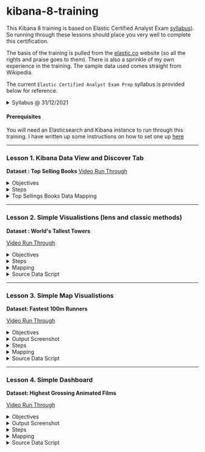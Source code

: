 # kibana-8-training

This Kibana 8 training is based on Elastic Certified Analyst Exam [syllabus](https://www.elastic.co/training/elastic-certified-analyst-exam)). So running through these lessons should place you very well to complete this certification.

The basis of the training is pulled from the [elastic.co](https://www.elastic.co) website (so all the rights and praise goes to them). There is also a sprinkle of my own experience in the training. The sample data used comes straight from Wikipedia.

The current `Elastic Certified Analyst Exam Prep` syllabus is provided below for reference.

<details><summary>Syllabus @ 31/12/2021</summary>
<p>

<i>

### Topics

To be fully prepared for the Elastic Certified Analyst exam, candidates should be able to complete all of the following exam objectives with **only the assistance of the Elastic documentation**:

#### Searching Data:

- Define an index pattern with or without a Time Filter field
- Set the time filter to a specified date or time range
- Use the Kibana Query Language (KQL) in the search bar to display only documents that match a specified criteria
- Create and pin a filter based on a search criteria
- Apply a search criteria to a visualization or dashboard

#### Visualizing Data:

- Create a Metric or Gauge visualization that displays a value satisfying a given criteria
- Create a Lens visualization that satisfies a given criteria
- Create an Area, Line, Pie, Vertical Bar or Horizontal Bar visualization that satisfies a given criteria
- Split a visualization using sub-bucket aggregations
- Create a visualization that computes a moving average, derivative, or serial diff aggregation
- Customize the format and colors of a line chart or bar chart
- Using geo data, create an Elastic map that satisfies a given criteria
- Create a visualization using the Time Series Visual Builder (TSVB) that satisfies a given set of criteria
- Define multiple line or bar charts on a single TSVB visualization
- Create a chart that displays a filter ratio, moving average, or mathematical computation of two fields
- Define a metric, gauge, table or Top N visualization in TSVB
- Create a Tag Cloud visualization on a keyword field of an index
- Create a Data Table visualization that satisfies a given criteria
- Create a Markdown visualization
- Define and use an Option List or Range Slider control
- Create a Dashboard that consists of a collection of visualizations

#### Analyzing Data:

- Answer questions about a given dataset using search and visualizations
- Use visualizations to find anomalies in a dataset
- Define a single metric, multi-metric, or population Machine Learning job
- Define and use a scripted field for an index
- Define and use a Space in Kibana
  </i>

</p>
</details>

#### Prerequisites

You will need an Elasticsearch and Kibana instance to run through this training. I have written up some instructions on how to set one up [here](https://www.swarmee.net/swagger%204%20es/elasticsearch-cloud-instance-setup/)

---

### Lesson 1. Kibana Data View and Discover Tab
__Dataset : Top Selling Books__
[Video Run Through](https://youtu.be/3Rh6gBkuyNQ)

<details><summary>Objectives</summary>
<p>

- Load data into elasticsearch through kibana.
- Modify the default `data view` (new name for index template).
- Format data display using the discovery tab.
- Perform various serarches.

</p>
</details>

<details><summary>Steps</summary>
<p>

Steps :

- Download dataset to your computer - `1-top-selling-books.ndjson` file from the datasets folder in this repo.
- Login to Kibana and click the `Upload a file` link on the home page.
- Upload dataset into Kibana. The wizard will guide you through creating the `mapping` and `data view` (replace the default mapping with mapping provided below).
- Once the dataset is created in Kibana we can modify the data view:
  - Set a custom format for the `yearFirstPublished` field (YYYY).
  - Create a scripted field to google search the books title (template = https://www.google.com.au/search?q={{value}} , script = doc['Book.keyword'].value)
- Open the dataset in the discover tab - note the impact of the data view changes we made - i.e. additional fields.
- Format the display in the discovery tab. Noting that the rows can be expanded to see all the details.
- Save the "search" - so it can be revisited later.
- Perform following searches kql (Kibana's query language) and Lucene query language:
  - Simple text search (J. K. Rowling) - noting that search terms are `OR`ed together. Can be `AND`ed together.
  - Field Specific search (Book : wild).
  - Phase Search (Author : "Stephen Hawking")
  - Boolean operator ( yearFirstPublished : 1988 AND Book : (The AND Alchemist) )
  - Range Search with Boolean operator (yearFirstPublished >= 1980 and yearFirstPublished < 1991)
  - Lucene syntax Search for fuzzy matches (Woma~1). Edit distance of 1.
  - Lucene syntax Search for fuzzy phase matches ("The Woman"~1). Word order distance of 1.
- Create a simple filter and see how it can be turned on/off and inverted ("OriginalLanguage": "Norwegian" ). Note that the filters are actually generating elastic DSL queries.
- Review the inspect tab which provides details of the requests and responses from elasticsearch.

</p>
</details>

<details><summary>Top Sellings Books Data Mapping</summary>
<p>

```JSON
{
  "properties": {
    "Author": {
      "type": "text",
      "fields": {
          "keyword": {
            "type":  "keyword"
          }
        }
    },
    "Book": {
      "type": "text",
      "fields": {
          "keyword": {
            "type":  "keyword"
          }
        }
    },
    "OriginalLanguage": {
      "type": "keyword"
    },
    "millionOfSales": {
      "type": "double"
    },
    "yearFirstPublished": {
        "type":   "date",
        "format": "yyyy"
    }
  }
}
```

</p>
</details>

---

### Lesson 2. Simple Visualistions (lens and classic methods)
__Dataset : World's Tallest Towers__

[Video Run Through](https://www.youtube.com/embed/ps_tO2Tuwew)

<details><summary>Objectives</summary>
<p>

- Load data into elasticsearch through kibana.
- Create Visualisations from Discover Tab (using `lens`)
- Create Visualisations manually (using `lens`)
- Create Visualisations manually (using `classic` method)

The `classic` visualisation method - basically following a structured approach where you need to select the index and the chart type first.
The `lens` visualisation approach - allows you to change the chart type and index at any point during the creation of the visualisation.

</p>
</details>

<details><summary>Steps</summary>
<p>

- Download dataset to your computer - `2 - world-tallest-towers.ndjson` file from the datasets folder in this repo.
- Login to Kibana and click the `Upload a file` link on the home page.
- Upload dataset into Kibana. The wizard will guide you through creating the `mapping` and `data view` (replace the default mapping with mapping provided below).
- Open the dataset in the discover tab - select the `city.keyword` fields on the left to automatically create visualisation in `lens`. Note `lens` allows you to change the chart type and index at any point during the creation of the visualisation. Create the following charts:

  - Bar Horizontal Country by Count.
  - Bar Horizontal Country by Max Height.
  - Bar Vertical Stacked Height vs Records by country.

- Create a Visualisations manually using `lens` and the `classic` method.

</p>
</details>

<details><summary>Mapping</summary>
<p>

```JSON
{
  "properties": {
    "buildingName": {
      "type": "text",
      "fields": {
          "keyword": {
            "type":  "keyword"
          }
        }
    },
    "cityName": {
      "type": "text",
      "fields": {
          "keyword": {
            "type":  "keyword"
          }
        }
    },
    "countryName": {
      "type": "text",
      "fields": {
          "keyword": {
            "type":  "keyword"
          }
        }
    },
    "floors": {
      "type": "long"
    },
    "heightMeters": {
      "type": "double"
    },
    "heightFeet": {
      "type": "long"
    },
    "rank": {
      "type": "long"
    },
    "yearBuilt": {
        "type":   "date",
        "format": "yyyy"
    },
    "countryGeoPoint" : {"type" : "geo_point"},
    "countryCode" : {"type" : "keyword"}
  }
}
```

</p>
</details>


<details><summary>Source Data Script</summary>
<p>

```python
import pandas as pd
import json
import requests


df = pd.read_html('https://en.wikipedia.org/wiki/List_of_tallest_buildings')[1]
df =df.drop(['Image', 'Notes'], axis=1)



#df['Date'] = df['Date'].dt.strftime('%Y-%m-%d')
df.reset_index()
df.columns = [ 'rank'     ,   'buildingName',           'cityName',    'countryName',              'heightMeters',           'heightFeet',           'floors',          'yearBuilt']

df['floors'] = df['floors'].str.replace(r"\(.*\)","") 
df['floors'] = df['floors'].str.replace(r"\[.*\]","") 

df['floors'] = df['floors'].str.strip()

df = df.to_dict('records')

for record in df:
    r = requests.get ('https://www.swarmee.net/country/' + record['countryName'].upper())
    r = r.json()
    record["countryGeoPoint"] =  [ r['latlng'][1], r['latlng'][0] ]
    record["countryCode"]    = r["cca2"]
    print(json.dumps(record))

```



</p>
</details>


---

### Lesson 3. Simple Map Visualistions
__Dataset: Fastest 100m Runners__

[Video Run Through](https://www.youtube.com/embed/ps_tO2Tuwew)

<details><summary>Objectives</summary>
<p>

- Load data into elasticsearch through kibana.
- Create Map Visualisations from Discover Tab.
- Select different map visualisation options and layers

</p>
</details>

<details><summary>Output Screenshot</summary>
<p>

<img src="./images/3 - fastest-humans-over-100m.png" alt="Screenshot">

</p>
</details>

<details><summary>Steps</summary>
<p>

- Download dataset to your computer - `3 - fastest-humans-over-100m.ndjson` file from the datasets folder in this repo.
- Login to Kibana and click the `Upload a file` link on the home page.
- Upload dataset into Kibana using the wizard.
  - Replace the default `mapping` with mapping provided below.
  - Deselect the automatic creation of the data view (it needs to be created manually afterwards - so a date/time field can be selected)
- Once the data is successfully uploaded manually create the data view selecting `date` as the datetime field.
- Open the dataset in the discover tab - select the - select `athleteCountryGeoPoint` field from the left hand table and click Visualise. Because it is a geo point field it will open the maps visualisation app.
- Select different map visualisation options. I.e. - Document Geo Points - Heat Maps - Clusters and Grids
- Hide / Unhide Layers
- Add timeslider

</p>
</details>

<details><summary>Mapping</summary>
<p>

```JSON
{
  "properties": {
    "athlete": {
      "type": "text",
      "fielddata": "true",
      "fields": {
          "keyword": {
            "type":  "keyword"
          }
        }
    },
    "athleteCountry": {
      "type": "text",
      "fields": {
          "keyword": {
            "type":  "keyword"
          }
        }
    },
    "athleteCountryGeoPoint" : {
      "type": "geo_point"
    },
    "date": {
      "type": "date",
      "format": "iso8601"
    },
    "location": {
      "type": "text",
      "fields": {
          "keyword": {
            "type":  "keyword"
          }
        }
    },
    "athleteCountryCode": {
      "type": "keyword"
    },
    "manWoman": {
      "type": "keyword"
    },
    "performance": {
      "type": "long"
    },
    "time": {
      "type": "double"
    },
    "wind": {
      "type": "double"
    }
  }
}
```

</p>
</details>

<details><summary>Source Data Script</summary>
<p>

```python
#### MEN

import pandas as pd
import json
import requests


def fiddle_with_data(Athlete,Nation ):
  if Athlete.startswith('Blake'):
    return 'Yohan Blake', 'Jamaica'
  if Athlete.startswith('Bolt'):
    return 'Usain Bolt', 'Jamaica'
  if Athlete.startswith('Gay'):
    return 'Tyson Gay', 'United States'
  if Athlete.startswith('Gatlin'):
    return 'Justin Gatlin', 'United States'
  if Athlete.startswith('Powell'):
    return 'Asafa Powell', 'Jamaica'
  if Athlete.startswith('Bromell'):
    return 'Trayvon Bromell', 'United States'
  if Athlete.startswith('Bolt'):
    return 'Usain Bolt', 'Jamaica'
  return Athlete, Nation



def wind_fiddle(wind):
  if wind.startswith('+'):
    return wind[1:]
  elif wind.startswith('−') or wind.startswith('−'):
    return '-' + wind[1:]
  else:
    return '0.0'

df = pd.read_html('https://en.wikipedia.org/wiki/100_metres')[2]
df["Date"]= pd.to_datetime(df["Date"])
df =df.drop(['Ref', 'Ath.#', "Perf.#"], axis=1)
df['Time (s)'] = df['Time (s)'].str.replace(r"\[.*\]","")

df['Date'] = df['Date'].dt.strftime('%Y-%m-%d')

df['Wind (m/s)'] = df['Wind (m/s)'].apply(lambda x: wind_fiddle(x))

df[['Athlete', 'Nation']] = df.apply(lambda x: fiddle_with_data(x['Athlete'],x['Nation']),axis=1, result_type="expand")

df['performance'] = df.index
df.columns = ['time', 'wind', 'athlete', 'athleteCountry', 'date', 'location', 'performance']

df['manWoman'] = 'man'
df = df.to_dict('records')

for record in df:
    r = requests.get ('https://www.swarmee.net/country/' + record['athleteCountry'].upper())
    r = r.json()
    record["athleteCountryGeoPoint"] =  [ r['latlng'][1], r['latlng'][0] ]
    record["athleteCountryCode"]    = r["cca2"]
    print(json.dumps(record))

### WOMEN

import pandas as pd
import json
import requests


def fiddle_with_data(Athlete,Nation ):
  if Athlete.startswith('Griffith-Joyner'):
    return 'Griffith-Joyner', 'United States'
  if Athlete.startswith('Thompson-Herah'):
    return 'Elaine Thompson-Herah', 'Jamaica'
  if Athlete.startswith('Fraser-Pryce'):
    return 'Shelly-Ann Fraser-Pryce', 'Jamaica'
  if Athlete.startswith('Jeter'):
    return 'Carmelita Jeter', 'United States'
  if Athlete.startswith('Jones'):
    return 'Marion Jones', 'United States'
  return Athlete, Nation

def wind_fiddle(wind):
  if wind.startswith('+'):
    return wind[1:]
  elif wind.startswith('−') or wind.startswith('−'):
    return '-' + wind[1:]
  else:
    return '0.0'

df = pd.read_html('https://en.wikipedia.org/wiki/100_metres')[3]
df["Date"]= pd.to_datetime(df["Date"])
df =df.drop(['Ref', 'Ath.#', "Perf.#"], axis=1)
df['Time (s)'] = df['Time (s)'].str.replace(r"\[.*\]","")

df['Date'] = df['Date'].dt.strftime('%Y-%m-%d')

df['Wind (m/s)'] = df['Wind (m/s)'].apply(lambda x: wind_fiddle(x))

df[['Athlete', 'Nation']] = df.apply(lambda x: fiddle_with_data(x['Athlete'],x['Nation']),axis=1, result_type="expand")

df['performance'] = df.index
df.columns = ['time', 'wind', 'athlete', 'athleteCountry', 'date', 'location', 'performance']

df['manWoman'] = 'woman'
df = df.to_dict('records')

for record in df:
    r = requests.get ('https://www.swarmee.net/country/' + record['athleteCountry'].upper())
    r = r.json()
    record["athleteCountryGeoPoint"] =  [ r['latlng'][1], r['latlng'][0] ]
    record["athleteCountryCode"]    = r["cca2"]
    print(json.dumps(record))


```

</p>
</details>

---

### Lesson 4. Simple Dashboard
__Dataset: Highest Grossing Animated Films__

[Video Run Through](https://www.youtube.com/embed/ps_tO2Tuwew)

<details><summary>Objectives</summary>
<p>

- Load data into elasticsearch through kibana.
- Create Visualisations from Discover Tab (using `lens`)
- Create Visualisations manually (using `lens`)
- Create Visualisations manually (using `classic` method)

</p>
</details>

<details><summary>Output Screenshot</summary>
<p>

<img src="./images/4 - highest-grossing-animated-films.png" alt="Screenshot">

</p>
</details>

<details><summary>Steps</summary>
<p>

- Download dataset to your computer - `4 - highest-grossing-animated-films.ndjson` file from the datasets folder in this repo.
- Login to Kibana and click the `Upload a file` link on the home page.
- Upload dataset into Kibana. The wizard will guide you through loading the data into elasticsearch. Please use the mapping provided below. And select not to create the data view automatically - will create it manually after.
- Now create the data view, selecting `yearReleased` as the time field. Change the display of ;
  - yearReleased to `YYYY`, and
  - grossRevenue to `$0,0`.
-

the `mapping` and `data view` (replace the default mapping with mapping provided below).

- Open the dataset in the discover tab - select fields on the left to automatically create visuslisations in `lens`. Note `lens` allows you to change the chart type and index at any point during the creation of the visualization.

</p>
</details>

<details><summary>Mapping</summary>
<p>

```JSON
{
  "properties": {
    "grossRevenue": {
      "type": "long"
    },
    "movieTitle": {
      "type": "text",
      "fielddata": "true",
      "fields": {
          "keyword": {
            "type":  "keyword"
          }
        }
    },
    "rank": {
      "type": "long"
    },
    "yearReleased": {
        "type":   "date",
        "format": "yyyy"
    }
  }
}
```

</p>
</details>

<details><summary>Source Data Script</summary>
<p>

```python
import pandas as pd
import json

df = pd.read_html('https://en.wikipedia.org/wiki/List_of_highest-grossing_animated_films')[0]  ### Download first table on wiki page

df =df.drop(['Reference(s)'], axis=1) ### remove reference column
df["Worldwide gross"] = df["Worldwide gross"].replace('[\$\,\.]',"",regex=True).astype(int)  ### convert amount string to float
df['Rank'] = df['Rank'].str.replace(r"\[.*\]","")  ### remove square brackets
df['Title'] = df['Title'].str.replace(r"\[.*\]","")
df.columns = ['rank', 'movieTitle', 'grossRevenue', 'yearReleased']  ### rename columns
df = df.to_dict('records')

for record in df:
    print(json.dumps(record))
```

</p>
</details>
